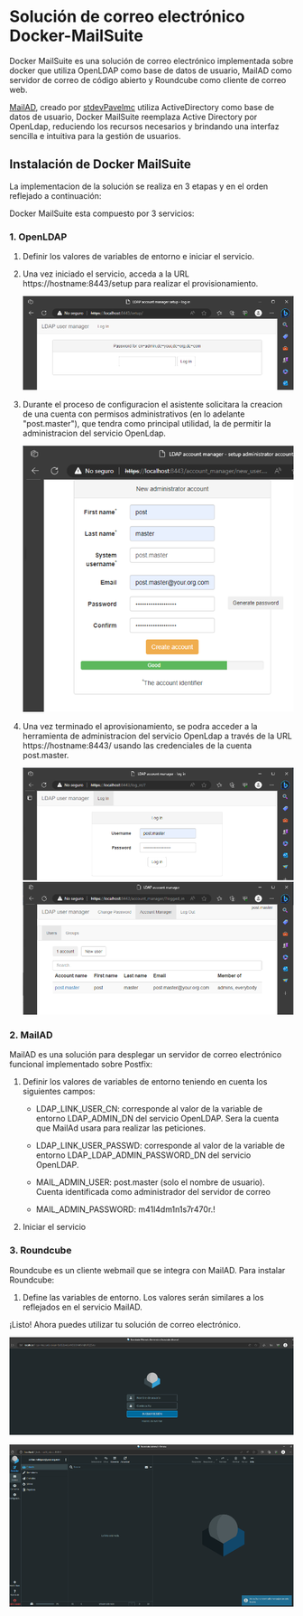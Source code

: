 # Solución de correo electrónico Docker-MailSuite
Docker MailSuite es una solución de correo electrónico implementada sobre docker que utiliza OpenLDAP como base de datos de usuario, MailAD como servidor de correo de código abierto y Roundcube como cliente de correo web.

[MailAD](https://github.com/stdevPavelmc/mailad-docker/), creado por [stdevPavelmc](https://github.com/stdevPavelmc) utiliza ActiveDirectory como base de datos de usuario, Docker MailSuite reemplaza Active Directory por OpenLdap, reduciendo los recursos necesarios y brindando una interfaz sencilla e intuitiva para la gestión de usuarios.



## Instalación de Docker MailSuite
La implementacion de la solución se realiza en 3 etapas y en el orden reflejado a continuación:

Docker MailSuite esta compuesto por 3 servicios:
### 1. OpenLDAP

1. Definir los valores de variables de entorno e iniciar el servicio.
2. Una vez iniciado el servicio, acceda a la URL https://hostname:8443/setup para realizar el provisionamiento.
   
   ![Provisionamiento OpenLdap](https://github.com/adrianrp1988/wharehouse/blob/main/Docker-MailSuite/1-OpenLdap-Setup-Auth.png?raw=true "OpenLdap Setup")
4. Durante el proceso de configuracion el asistente solicitara la creacion de una cuenta con permisos administrativos (en lo adelante "post.master"), que tendra como principal utilidad, la de permitir la administracion del servicio OpenLdap.

   ![Provisionamiento OpenLdap](https://github.com/adrianrp1988/wharehouse/blob/main/Docker-MailSuite/2-OpenLdap-Setup-AdminAccount.png?raw=true "OpenLdap Setup")
6. Una vez terminado el aprovisionamiento, se podra acceder a la herramienta de administracion del servicio OpenLdap a través de la URL https://hostname:8443/ usando las credenciales de la cuenta post.master.

   ![Provisionamiento OpenLdap](https://github.com/adrianrp1988/wharehouse/blob/main/Docker-MailSuite/3-OpenLdap-Auth.png?raw=true)
   ![Provisionamiento OpenLdap](https://github.com/adrianrp1988/wharehouse/blob/main/Docker-MailSuite/4-OpenLdap-Account%20Management.png?raw=true)

### 2. MailAD

MailAD es una solución para desplegar un servidor de correo electrónico funcional implementado sobre Postfix:

1. Definir los valores de variables de entorno teniendo en cuenta los siguientes campos:

      - LDAP_LINK_USER_CN: corresponde al valor de la variable de entorno LDAP_ADMIN_DN del servicio OpenLDAP. Sera la cuenta que MailAd usara para realizar las peticiones.
	
      - LDAP_LINK_USER_PASSWD: corresponde al valor de la variable de entorno LDAP_LDAP_ADMIN_PASSWORD_DN del servicio OpenLDAP.
	
      - MAIL_ADMIN_USER: post.master (solo el nombre de usuario). Cuenta identificada como administrador del servidor de correo
	
      - MAIL_ADMIN_PASSWORD: m41l4dm1n1s7r470r.!

3. Iniciar el servicio

### 3. Roundcube

Roundcube es un cliente webmail que se integra con MailAD. 
Para instalar Roundcube:

1. Define las variables de entorno. Los valores serán similares a los reflejados en el servicio MailAD.

¡Listo! Ahora puedes utilizar tu solución de correo electrónico.

 ![Provisionamiento OpenLdap](https://github.com/adrianrp1988/wharehouse/blob/main/Docker-MailSuite/5-OpenLdap-MailLogin.png)

 
 ![Provisionamiento OpenLdap](https://github.com/adrianrp1988/wharehouse/blob/main/Docker-MailSuite/6-OpenLdap-MailBox.png)
